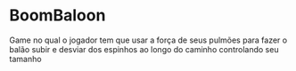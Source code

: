 # BoomBaloon
Game no qual o jogador tem que usar a força de seus pulmões para fazer o balão subir e desviar dos espinhos ao longo do caminho controlando seu tamanho
